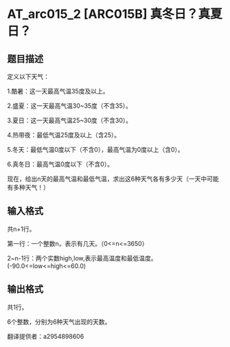 # AT_arc015_2 [ARC015B] 真冬日？真夏日？

## 题目描述

定义以下天气：

1.酷暑：这一天最高气温35度及以上。

2.盛夏：这一天最高气温30~35度（不含35）。

3.夏日：这一天最高气温25~30度（不含30）。

4.热带夜：最低气温25度及以上（含25）。

5.冬天：最低气温0度以下（不含0），最高气温为0度以上（含0）。

6.真冬日：最高气温0度以下（不含0）。

现在，给出n天的最高气温和最低气温，求出这6种天气各有多少天（一天中可能有多种天气！）

## 输入格式

共n+1行。
第一行：一个整数n，表示有几天。（0<=n<=3650）

2~n-1行：两个实数high,low,表示最高温度和最低温度。(-90.0<=low<=high<=60.0)

## 输出格式

共1行。
6个整数，分别为6种天气出现的天数。

翻译提供者：a2954898606